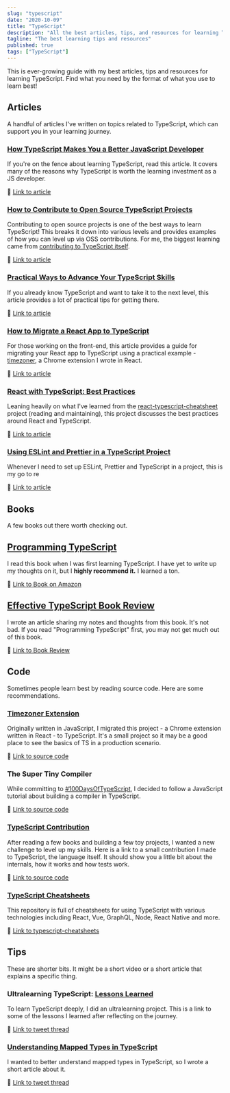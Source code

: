 ```yaml
---
slug: "typescript"
date: "2020-10-09"
title: "TypeScript"
description: "All the best articles, tips, and resources for learning TypeScript."
tagline: "The best learning tips and resources"
published: true
tags: ["TypeScript"]
---
```


This is ever-growing guide with my best articles, tips and resources for learning TypeScript. Find what you need by the format of what you use to learn best!

## Articles

A handful of articles I've written on topics related to TypeScript, which can support you in your learning journey.

### [How TypeScript Makes You a Better JavaScript Developer](https://www.sitepoint.com/typescript-better-javascript-developer/)

If you're on the fence about learning TypeScript, read this article. It covers many of the reasons why TypeScript is worth the learning investment as a JS developer.

🔗 [Link to article](https://www.sitepoint.com/typescript-better-javascript-developer/)

### [How to Contribute to Open Source TypeScript Projects](https://www.sitepoint.com/open-source-typescript/)

Contributing to open source projects is one of the best ways to learn TypeScript! This breaks it down into various levels and provides examples of how you can level up via OSS contributions. For me, the biggest learning came from [contributing to TypeScript itself](https://github.com/microsoft/TypeScript/pull/35937).

🔗 [Link to article](https://www.sitepoint.com/open-source-typescript/)

### [Practical Ways to Advance Your TypeScript Skills](https://www.sitepoint.com/advance-typescript-skills-practical-ways/)

If you already know TypeScript and want to take it to the next level, this article provides a lot of practical tips for getting there.

🔗 [Link to article](https://www.sitepoint.com/advance-typescript-skills-practical-ways/)

### [How to Migrate a React App to TypeScript](https://www.sitepoint.com/how-to-migrate-a-react-app-to-typescript/)

For those working on the front-end, this article provides a guide for migrating your React app to TypeScript using a practical example - [timezoner](https://github.com/jsjoeio/timezoner-extension), a Chrome extension I wrote in React.

🔗 [Link to article](https://www.sitepoint.com/how-to-migrate-a-react-app-to-typescript/)

### [React with TypeScript: Best Practices](https://www.sitepoint.com/react-with-typescript-best-practices/)

Leaning heavily on what I've learned from the [react-typescript-cheatsheet](https://github.com/typescript-cheatsheets/react) project (reading and maintaining), this project discusses the best practices around React and TypeScript.

🔗 [Link to article](https://www.sitepoint.com/react-with-typescript-best-practices/)

### [Using ESLint and Prettier in a TypeScript Project](https://www.robertcooper.me/using-eslint-and-prettier-in-a-typescript-project)

Whenever I need to set up ESLint, Prettier and TypeScript in a project, this is my go to re

🔗 [Link to article](https://www.robertcooper.me/using-eslint-and-prettier-in-a-typescript-project)

## Books

A few books out there worth checking out.

## [Programming TypeScript](https://www.amazon.com/Programming-TypeScript-Making-JavaScript-Applications/dp/1492037656)

I read this book when I was first learning TypeScript. I have yet to write up my thoughts on it, but I **highly recommend it.** I learned a ton.

🔗 [Link to Book on Amazon](https://www.robertcooper.me/using-eslint-and-prettier-in-a-typescript-project)

## [Effective TypeScript Book Review](https://joeprevite.com/book-review-effective-typescript)

I wrote an article sharing my notes and thoughts from this book. It's not bad. If you read "Programming TypeScript" first, you may not get much out of this book.

🔗 [Link to Book Review](https://joeprevite.com/book-review-effective-typescript)

## Code

Sometimes people learn best by reading source code. Here are some recommendations.

### [Timezoner Extension](https://github.com/jsjoeio/timezoner-extension)

Originally written in JavaScript, I migrated this project - a Chrome extension written in React - to TypeScript. It's a small project so it may be a good place to see the basics of TS in a production scenario.  

🔗 [Link to source code](https://github.com/jsjoeio/timezoner-extension)

### The Super Tiny Compiler

While committing to [#100DaysOfTypeScript](https://twitter.com/jsjoeio/status/1179887451667496960?s=20), I decided to follow a JavaScript tutorial about building a compiler in TypeScript.

🔗 [Link to source code](https://github.com/jsjoeio/the-super-tiny-ts-compiler/)

### [TypeScript Contribution](https://github.com/microsoft/TypeScript/pull/35937)

After reading a few books and building a few toy projects, I wanted a new challenge to level up my skills. Here is a link to a small contribution I made to TypeScript, the language itself. It should show you a little bit about the internals, how it works and how tests work.

🔗 [Link to source code](https://github.com/microsoft/TypeScript/pull/35937)

### [TypeScript Cheatsheets](https://github.com/typescript-cheatsheets)

This repository is full of cheatsheets for using TypeScript with various technologies including React, Vue, GraphQL, Node, React Native and more.

🔗 [Link to typescript-cheatsheets](https://github.com/typescript-cheatsheets/)

## Tips

These are shorter bits. It might be a short video or a short article that explains a specific thing.

### Ultralearning TypeScript: [Lessons Learned](https://twitter.com/jsjoeio/status/1211844439263600640?s=20)

To learn TypeScript deeply, I did an ultralearning project. This is a link to some of the lessons I learned after reflecting on the journey.

🔗 [Link to tweet thread](https://twitter.com/jsjoeio/status/1211844439263600640?s=20)

### [Understanding Mapped Types in TypeScript](https://joeprevite.com/understanding-mapped-types-in-typescript)

I wanted to better understand mapped types in TypeScript, so I wrote a short article about it.

🔗 [Link to tweet thread](https://twitter.com/jsjoeio/status/1211844439263600640?s=20)
